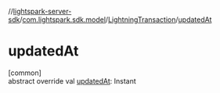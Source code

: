 //[lightspark-server-sdk](../../../index.md)/[com.lightspark.sdk.model](../index.md)/[LightningTransaction](index.md)/[updatedAt](updated-at.md)

# updatedAt

[common]\
abstract override val [updatedAt](updated-at.md): Instant
